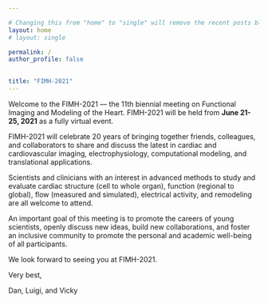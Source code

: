 ```yaml
---

# Changing this from "home" to "single" will remove the recent posts blog component
layout: home
# layout: single

permalink: /
author_profile: false

  
title: "FIMH-2021"
---
```


Welcome to the FIMH-2021 –– the 11th biennial meeting on Functional Imaging and Modeling of the Heart. FIMH-2021 will be held from **June 21-25, 2021** as a fully virtual event.

FIMH-2021 will celebrate 20 years of bringing together friends, colleagues, and collaborators to share and discuss the latest in cardiac and cardiovascular imaging, electrophysiology, computational modeling, and translational applications.

Scientists and clinicians with an interest in advanced methods to study and evaluate cardiac structure (cell to whole organ), function (regional to global), flow (measured and simulated), electrical activity, and remodeling are all welcome to attend.

An important goal of this meeting is to promote the careers of young scientists, openly discuss new ideas, build new collaborations, and foster an inclusive community to promote the personal and academic well-being of all participants.

We look forward to seeing you at FIMH-2021.

Very best,

Dan, Luigi, and Vicky

<!---
Add line breaks to space out the blog posts a little more
Now that the intro is longer dont do this
<br/>
-->

